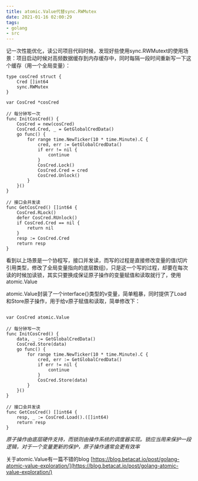 ```yaml
---
title: atomic.Value代替sync.RWMutex
date: 2021-01-16 02:00:29
tags: 
- golang
- src
---
```


记一次性能优化，读公司项目代码时候，发现好些使用sync.RWMutext的使用场景：项目启动时候对高频数据缓存到内存缓存中，同时每隔一段时间重新写一下这个缓存（用一个全局变量）：
```
type cosCred struct {
	Cred []int64
	sync.RWMutex
}

var CosCred *cosCred

// 每分钟写一次
func InitCosCred() {
	CosCred = new(cosCred)
	CosCred.Cred, _ = GetGlobalCredData()
	go func() {
		for range time.NewTicker(10 * time.Minute).C {
			cred, err := GetGlobalCredData()
			if err != nil {
				continue
			}
			CosCred.Lock()
			CosCred.Cred = cred
			CosCred.Unlock()
		}
	}()
}

// 接口会并发读
func GetCosCred() []int64 {
	CosCred.RLock()
	defer CosCred.RUnlock()
	if CosCred.Cred == nil {
		return nil
	}
	resp := CosCred.Cred
	return resp
}
```

看到以上场景是一个协程写，接口并发读，而写的过程是直接修改变量的值(切片引用类型，修改了全局变量指向的底层数组)，只是这一个写的过程，却要在每次读的时候加读锁，其实只要换成保证原子操作的变量赋值和读取就行了，使用atomic.Value

atomic.Value封装了一个interface{}类型的v变量，简单粗暴，同时提供了Load和Store原子操作，用于给v原子赋值和读取，简单修改下：
```

var CosCred atomic.Value

// 每分钟写一次
func InitCosCred() {
	data, _ := GetGlobalCredData()
	CosCred.Store(data)
	go func() {
		for range time.NewTicker(10 * time.Minute).C {
			cred, err := GetGlobalCredData()
			if err != nil {
				continue
			}
			CosCred.Store(data)
		}
	}()
}

// 接口会并发读
func GetCosCred() []int64 {
	resp, _ := CosCred.Load().([]int64)
	return resp
}
```

*原子操作由底层硬件支持，而锁则由操作系统的调度器实现。锁应当用来保护一段逻辑，对于一个变量更新的保护，原子操作通常会更有效率*

关于atomic.Value有一篇不错的blog [https://blog.betacat.io/post/golang-atomic-value-exploration/](https://blog.betacat.io/post/golang-atomic-value-exploration/)

